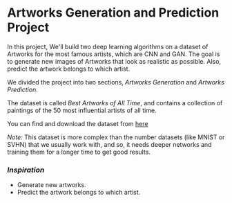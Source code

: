 # Artworks Generation and Prediction Project

In this project, We'll build two deep learning algorithms on a dataset of Artworks for the most famous artists, which are CNN and GAN. The goal is to generate new images of Artworks that look as realistic as possible. Also, predict the artwork belongs to which artist.

We divided the project into two sections, *Artworks Generation* and *Artworks Prediction*.

The dataset is called *Best Artworks of All Time*, and contains a collection of paintings of the 50 most influential artists of all time.

You can find and download the dataset from [here](https://www.kaggle.com/ikarus777/best-artworks-of-all-time)



*Note:*
This dataset is more complex than the number datasets (like MNIST or SVHN) that we usually work with, and so, it needs deeper networks and training them for a longer time to get good results.



### *Inspiration*
* Generate new artworks.
* Predict the artwork belongs to which artist.
